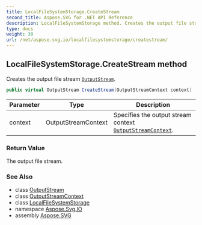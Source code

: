 ```yaml
---
title: LocalFileSystemStorage.CreateStream
second_title: Aspose.SVG for .NET API Reference
description: LocalFileSystemStorage method. Creates the output file stream OutputStream
type: docs
weight: 30
url: /net/aspose.svg.io/localfilesystemstorage/createstream/
---
```

## LocalFileSystemStorage.CreateStream method

Creates the output file stream [`OutputStream`](../../outputstream/).

```csharp
public virtual OutputStream CreateStream(OutputStreamContext context)
```

| Parameter | Type | Description |
| --- | --- | --- |
| context | OutputStreamContext | Specifies the output stream context [`OutputStreamContext`](../../outputstreamcontext/). |

### Return Value

The output file stream.

### See Also

* class [OutputStream](../../outputstream/)
* class [OutputStreamContext](../../outputstreamcontext/)
* class [LocalFileSystemStorage](../)
* namespace [Aspose.Svg.IO](../../localfilesystemstorage/)
* assembly [Aspose.SVG](../../../)
